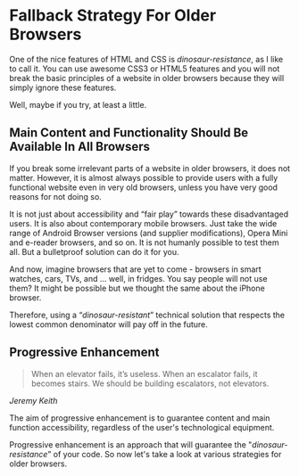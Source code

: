 Fallback Strategy For Older Browsers
====================================

One of the nice features of HTML and CSS is *dinosaur-resistance*, as I like to
call it. You can use awesome CSS3 or HTML5 features and you will not break the
basic principles of a website in older browsers because they will simply ignore
these features.

Well, maybe if you try, at least a little.

Main Content and Functionality Should Be Available In All Browsers
------------------------------------------------------------------

If you break some irrelevant parts of a website in older browsers, it does not
matter. However, it is almost always possible to provide users with a fully
functional website even in very old browsers, unless you have very good reasons
for not doing so.

It is not just about accessibility and “fair play” towards these disadvantaged
users. It is also about contemporary mobile browsers. Just take the wide range
of Android Browser versions (and supplier modifications), Opera Mini and
e-reader browsers, and so on. It is not humanly possible to test them all. But a
bulletproof solution can do it for you.

And now, imagine browsers that are yet to come - browsers in smart watches,
cars, TVs, and ... well, in fridges. You say people will not use them? It might
be possible but we thought the same about the iPhone browser.

Therefore, using a “*dinosaur-resistant*” technical solution that respects the
lowest common denominator will pay off in the future.

Progressive Enhancement
-----------------------

>   When an elevator fails, it’s useless. When an escalator fails, it becomes
>   stairs. We should be building escalators, not elevators.

*Jeremy Keith*

The aim of progressive enhancement is to guarantee content and main function
accessibility, regardless of the user's technological equipment.

Progressive enhancement is an approach that will guarantee the
"*dinosaur-resistance*” of your code. So now let's take a look at various
strategies for older browsers.
